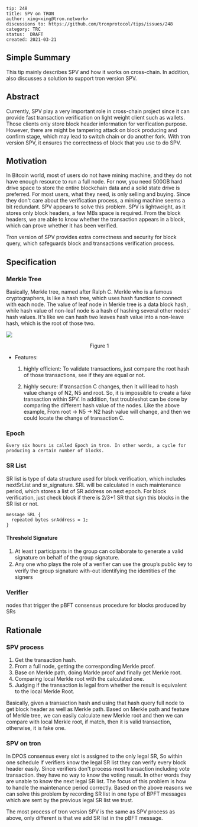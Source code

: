 ```
tip: 248
title: SPV on TRON
author: xing<xing@tron.network> 
discussions to: https://github.com/tronprotocol/tips/issues/248
category: TRC
status:  DRAFT
created: 2021-03-21
```

## Simple Summary

This tip mainly describes SPV and how it works on cross-chain. In addition, also discusses a solution to support tron version SPV. 

## Abstract

Currently, SPV play a very important role in cross-chain project since it can provide fast transaction verification on light weight client such as wallets. Those clients only store block header information for verification purpose. However, there are might be tampering attack on block producing and confirm stage, which may lead to switch chain or do another fork. With tron version SPV, it ensures the correctness of block that you use to do SPV.

## Motivation

In Bitcoin world, most of users do not have mining machine, and they do not have enough resource to run a full node. For now, you need 500GB hard drive space to store the entire blockchain data and a solid state drive is preferred. For most users, what they need, is only selling and buying. Since they don't care about the verification process, a mining machine seems a bit redundant. SPV appears to solve this problem. SPV is lightweight, as it stores only block headers, a few MBs space is required. From the block headers, we are able to know whether the transaction appears in a block, which can prove whether it has been verified.

Tron version of SPV provides extra correctness and security for block query, which safeguards block and transactions verification process.  

## Specification

### Merkle Tree   
Basically, Merkle tree, named after Ralph C. Merkle who is a famous cryptographers, is like a hash tree, which uses hash function to connect with each node. The value of leaf node in Merkle tree is a data block hash, while hash value of non-leaf node is a hash of hashing several other nodes' hash values. It's like we can hash two leaves hash value into a non-leave hash, which is the root of those two.
   
  ![](https://github.com/tronprotocol/tips/raw/master/tp/MerkleTree.png) 
                          <center>Figure 1</center>  
  
- Features: 
     1.  highly efficient: To validate transactions, just compare the root hash of those transactions, see if they are equal or not. 

     2.  highly secure: If transaction C changes, then it will lead to hash value change of N2, N5 and root. So, it is impossible to create a fake transaction within SPV. In addition, fast troubleshot can be done by comparing the different hash value of the nodes. Like the above example, From root → N5 → N2 hash value will change, and then we could locate the change of transaction C.


### Epoch   
    Every six hours is called Epoch in tron. In other words, a cycle for producing a certain number of blocks.

### SR List 
 
   SR list is type of data structure used for block verification, which includes nextSrList and sr_signature. SRL will be calculated in each maintenance period, which stores a list of SR address on next epoch. For block verification, just check block if there is 2/3+1 SR that sign this blocks in the SR list or not. 

```
message SRL {
  repeated bytes srAddress = 1;
}

```


#### Threshold Signature

1. At least t  participants in the group can collaborate to generate a valid signature on behalf of the group signature.
2. Any one who plays the role of a veriﬁer can use the group’s public key to verify the group signature with-out identifying the identities of the signers

### Verifier
  nodes that trigger the pBFT consensus procedure for blocks produced by SRs

## Rationale

### SPV process
 
1. Get the transaction hash.
2. From a full node, getting the corresponding Merkle proof.
3. Base on Merkle path, doing Markle proof and finally get Merkle root.
4. Comparing local Merkle root with the calculated one.
5. Judging if the transaction is legal from whether the result is equivalent to the local Merkle Root.

Basically, given a transaction hash and using that hash query full node to get block header as well as Merkle path. Based on Merkle path and feature of Merkle tree, we can easily calculate new Merkle root and then we can compare with local Merkle root, if match, then it is valid transaction, otherwise, it is fake one. 

### SPV on tron

In DPOS consensus every slot is assigned to the only legal SR, So within one schedule if verifiers know the legal SR list they can verify every block header easily. Since verifiers don't process most transaction including vote transaction. they have no way to know the voting result. In other words they are unable to know the next legal SR list. The focus of this problem is how to handle the maintenance period correctly. Based on the above reasons we can solve this problem by recording SR list in one type of BPFT messages which are sent by the previous legal SR list we trust. 

The most process of tron version SPV is the same as SPV process as above, only different is that we add SR list in the pBFT message. 




